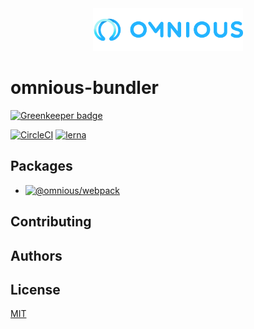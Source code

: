 <div align="center">
  <a href="https://github.com/omnious-dev/omnious-bundler" title="Omnious Bundler">
    <img alt="Omnious Bundler" src="https://raw.githubusercontent.com/omnious-dev/i/master/omnious-logo.png" width="240px" />
  </a>
  <br />
</div>

# omnious-bundler

[![Greenkeeper badge](https://badges.greenkeeper.io/omnious-dev/omnious-bundler.svg)](https://greenkeeper.io/)

[![CircleCI][circleci]][circleci.url]
[![lerna][lerna]][lerna.url]

## Packages

- [![@omnious/webpack][@omnious/webpack]][@omnious/webpack.url]

## Contributing

## Authors

## License

[MIT](LICENSE)

[circleci]: https://circleci.com/gh/omnious-dev/omnious-bundler.svg?style=svg
[circleci.url]: https://circleci.com/gh/omnious-dev/omnious-bundler
[lerna]: https://img.shields.io/badge/maintained%20with-lerna-cc00ff.svg
[lerna.url]: https://lernajs.io/
[@omnious/webpack]: https://img.shields.io/npm/v/@omnious/webpack.svg?label=@omnious/webpack
[@omnious/webpack.url]: https://www.npmjs.com/package/@omnious/webpack
